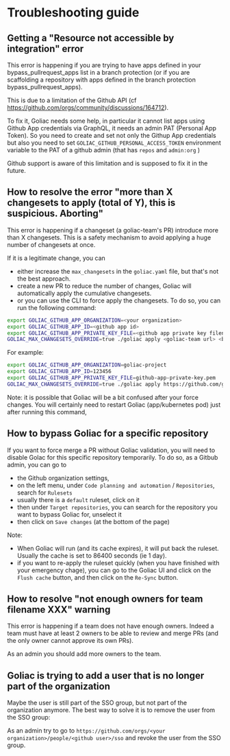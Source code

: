 # Troubleshooting guide

## Getting a "Resource not accessible by integration" error

This error is happening if you are trying to have apps defined in your bypass_pullrequest_apps list in a branch protection (or if you are scaffolding a repository with apps defined in the branch protection bypass_pullrequest_apps).

This is due to a limitation of the Github API (cf https://github.com/orgs/community/discussions/164712).

To fix it, Goliac needs some help, in particular it cannot list apps using Github App credentials via GraphQL, it needs an admin PAT (Personal App Token). So you need to create and set not only the Githup App credentials but also you need to set `GOLIAC_GITHUB_PERSONAL_ACCESS_TOKEN` environment variable to the PAT of a github admin (that has `repos` and `admin:org` )

Github support is aware of this limitation and is supposed to fix it in the future.

## How to resolve the error "more than X changesets to apply (total of Y), this is suspicious. Aborting"

This error is happening if a changeset (a goliac-team's PR) introduce more than X changesets. This is a safety mechanism to avoid applying a huge number of changesets at once.

If it is a legitimate change, you can
- either increase the `max_changesets` in the `goliac.yaml` file, but that's not the best approach.
- create a new PR to reduce the number of changes, Goliac will automatically apply the cumulative changesets.
- or you can use the CLI to force apply the changesets. To do so, you can run the following command:

```bash
export GOLIAC_GITHUB_APP_ORGANIZATION=<your organization>
export GOLIAC_GITHUB_APP_ID=<github app id>
export GOLIAC_GITHUB_APP_PRIVATE_KEY_FILE=<github app private key filename>
GOLIAC_MAX_CHANGESETS_OVERRIDE=true ./goliac apply <goliac-team url> <branch>
```

For example:

```bash
export GOLIAC_GITHUB_APP_ORGANIZATION=goliac-project
export GOLIAC_GITHUB_APP_ID=123456
export GOLIAC_GITHUB_APP_PRIVATE_KEY_FILE=github-app-private-key.pem
GOLIAC_MAX_CHANGESETS_OVERRIDE=true ./goliac apply https://github.com/goliac-project/goliac-teams main
```

Note: it is possible that Goliac will be a bit confused after your force changes. You will certainly need to restart Goliac (app/kubernetes pod) just after running this command,

## How to bypass Goliac for a specific repository

If you want to force merge a PR without Goliac validation, you will need to disable Golac for this specific repository temporarily.
To do so, as a Gitbub admin, you can go to
- the Github organization settings,
- on the left menu, under `Code planning and automation` / `Repositories`, search for `Rulesets`
- usually there is a `default` ruleset, click on it
- then under `Target repositories`, you can search for the repository you want to bypass Goliac for, unselect it
- then click on `Save changes` (at the bottom of the page)

Note:
- When Goliac will run (and its cache expires), it will put back the ruleset. Usually the cache is set to 86400 seconds (ie 1 day).
- if you want to re-apply the ruleset quickly (when you have finished with your emergency chage), you can go to the Goliac UI and click on the `Flush cache` button, and then click on the `Re-Sync` button.

## How to resolve "not enough owners for team filename XXX" warning

This error is happening if a team does not have enough owners.
Indeed a team must have at least 2 owners to be able to review and merge PRs (and the only owner cannot approve its own PRs).

As an admin you should add more owners to the team.

## Goliac is trying to add a user that is no longer part of the organization

Maybe the user is still part of the SSO group, but not part of the organization anymore.
The best way to solve it is to remove the user from the SSO group:

As an admin try to go to `https://github.com/orgs/<your organization>/people/<github user>/sso` and revoke the user from the SSO group.
